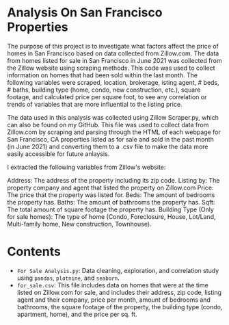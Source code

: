 # Analysis On San Francisco Properties

The purpose of this project is to investigate what factors affect the price of homes in San Francisco based on data collected from Zillow.com. The data from homes listed for sale in San Francisco in June 2021 was collected from the Zillow website using scraping methods. This code was used to collect information on homes that had been sold within the last month. The following variables were scraped, location, brokerage, isting agent, # beds, # baths, building type (home, condo, new construction, etc.), square footage, and calculated price per square foot, to see any correlation or trends of variables that are more influential to the listing price.

The data used in this analysis was collected using Zillow Scraper.py, which can also be found on my GitHub. This file was used to collect data from Zillow.com by scraping and parsing through the HTML of each webpage for San Francisco, CA properties listed as for sale and sold in the past month (in June 2021) and converting them to a .csv file to make the data more easily accessible for future anlaysis.

I extracted the following variables from Zillow's website:

Address: The address of the property including its zip code. Listing by: The property company and agent that listed the property on Zillow.com Price: The price that the property was listed for. Beds: The amount of bedrooms the property has. Baths: The amount of bathrooms the property has. Sqft: The total amount of square footage the property has. Building Type (Only for sale homes): The type of home (Condo, Foreclosure, House, Lot/Land, Multi-family home, New construction, Townhouse).


# Contents 
* `For Sale Analysis.py`: Data cleaning, exploration, and correlation study using `pandas`, `plotnine`, and `seaborn`. 
* `for_sale.csv`: This file includes data on homes that were at the time listed on Zillow.com for sale, and includes their address, zip code, listing agent and their company, price per month, amount of bedrooms and bathrooms, the square footage of the property, the building type (condo, apartment, home), and the price per sq. ft.
